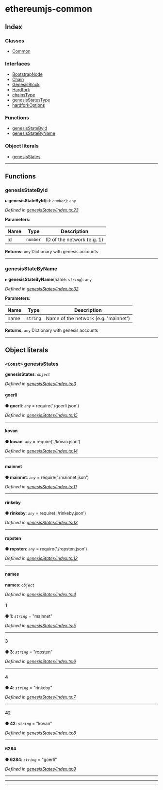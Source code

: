 # ethereumjs-common

## Index

### Classes

- [Common](classes/common.md)

### Interfaces

- [BootstrapNode](interfaces/bootstrapnode.md)
- [Chain](interfaces/chain.md)
- [GenesisBlock](interfaces/genesisblock.md)
- [Hardfork](interfaces/hardfork.md)
- [chainsType](interfaces/chainstype.md)
- [genesisStatesType](interfaces/genesisstatestype.md)
- [hardforkOptions](interfaces/hardforkoptions.md)

### Functions

- [genesisStateById](#genesisstatebyid)
- [genesisStateByName](#genesisstatebyname)

### Object literals

- [genesisStates](#genesisstates)

---

## Functions

<a id="genesisstatebyid"></a>

### genesisStateById

▸ **genesisStateById**(id: _`number`_): `any`

_Defined in [genesisStates/index.ts:23](https://github.com/ethereumjs/ethereumjs-vm/blob/d2b1b34/packages/common/src/genesisStates/index.ts#L23)_

**Parameters:**

| Name | Type     | Description                |
| ---- | -------- | -------------------------- |
| id   | `number` | ID of the network (e.g. 1) |

**Returns:** `any`
Dictionary with genesis accounts

---

<a id="genesisstatebyname"></a>

### genesisStateByName

▸ **genesisStateByName**(name: _`string`_): `any`

_Defined in [genesisStates/index.ts:32](https://github.com/ethereumjs/ethereumjs-vm/blob/d2b1b34/packages/common/src/genesisStates/index.ts#L32)_

**Parameters:**

| Name | Type     | Description                          |
| ---- | -------- | ------------------------------------ |
| name | `string` | Name of the network (e.g. 'mainnet') |

**Returns:** `any`
Dictionary with genesis accounts

---

## Object literals

<a id="genesisstates"></a>

### `<Const>` genesisStates

**genesisStates**: _`object`_

_Defined in [genesisStates/index.ts:3](https://github.com/ethereumjs/ethereumjs-vm/blob/d2b1b34/packages/common/src/genesisStates/index.ts#L3)_

<a id="genesisstates.goerli"></a>

#### goerli

**● goerli**: _`any`_ = require('./goerli.json')

_Defined in [genesisStates/index.ts:15](https://github.com/ethereumjs/ethereumjs-vm/blob/d2b1b34/packages/common/src/genesisStates/index.ts#L15)_

---

<a id="genesisstates.kovan"></a>

#### kovan

**● kovan**: _`any`_ = require('./kovan.json')

_Defined in [genesisStates/index.ts:14](https://github.com/ethereumjs/ethereumjs-vm/blob/d2b1b34/packages/common/src/genesisStates/index.ts#L14)_

---

<a id="genesisstates.mainnet"></a>

#### mainnet

**● mainnet**: _`any`_ = require('./mainnet.json')

_Defined in [genesisStates/index.ts:11](https://github.com/ethereumjs/ethereumjs-vm/blob/d2b1b34/packages/common/src/genesisStates/index.ts#L11)_

---

<a id="genesisstates.rinkeby"></a>

#### rinkeby

**● rinkeby**: _`any`_ = require('./rinkeby.json')

_Defined in [genesisStates/index.ts:13](https://github.com/ethereumjs/ethereumjs-vm/blob/d2b1b34/packages/common/src/genesisStates/index.ts#L13)_

---

<a id="genesisstates.ropsten"></a>

#### ropsten

**● ropsten**: _`any`_ = require('./ropsten.json')

_Defined in [genesisStates/index.ts:12](https://github.com/ethereumjs/ethereumjs-vm/blob/d2b1b34/packages/common/src/genesisStates/index.ts#L12)_

---

<a id="genesisstates.names"></a>

#### names

**names**: _`object`_

_Defined in [genesisStates/index.ts:4](https://github.com/ethereumjs/ethereumjs-vm/blob/d2b1b34/packages/common/src/genesisStates/index.ts#L4)_

<a id="genesisstates.names.1"></a>

#### 1

**● 1**: _`string`_ = "mainnet"

_Defined in [genesisStates/index.ts:5](https://github.com/ethereumjs/ethereumjs-vm/blob/d2b1b34/packages/common/src/genesisStates/index.ts#L5)_

---

<a id="genesisstates.names.3"></a>

#### 3

**● 3**: _`string`_ = "ropsten"

_Defined in [genesisStates/index.ts:6](https://github.com/ethereumjs/ethereumjs-vm/blob/d2b1b34/packages/common/src/genesisStates/index.ts#L6)_

---

<a id="genesisstates.names.4"></a>

#### 4

**● 4**: _`string`_ = "rinkeby"

_Defined in [genesisStates/index.ts:7](https://github.com/ethereumjs/ethereumjs-vm/blob/d2b1b34/packages/common/src/genesisStates/index.ts#L7)_

---

<a id="genesisstates.names.42"></a>

#### 42

**● 42**: _`string`_ = "kovan"

_Defined in [genesisStates/index.ts:8](https://github.com/ethereumjs/ethereumjs-vm/blob/d2b1b34/packages/common/src/genesisStates/index.ts#L8)_

---

<a id="genesisstates.names.6284"></a>

#### 6284

**● 6284**: _`string`_ = "goerli"

_Defined in [genesisStates/index.ts:9](https://github.com/ethereumjs/ethereumjs-vm/blob/d2b1b34/packages/common/src/genesisStates/index.ts#L9)_

---

---

---
